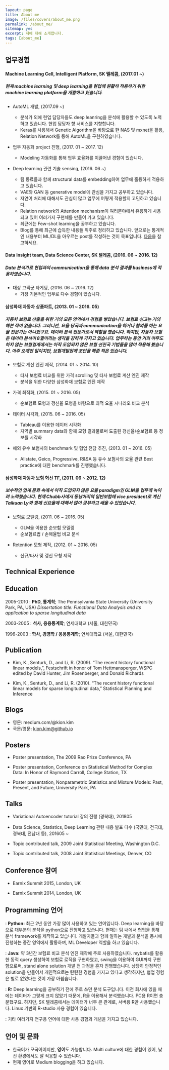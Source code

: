 ```yaml
---
layout: page
title: About me
image: /files/covers/about_me.png
permalink: /about_me/
sitemap: yes
excerpt: 저에 대해 소개합니다.
tags: [about_me]
---
```


업무경험
----------

#### Machine Learning Cell, Intelligent Platform, SK 텔레콤, (2017.01 ~)

##### 현재 machine learning 및  deep learning을 현업에 원활히 적용하기 위한 machine learning platform을 개발하고 있습니다.

* AutoML 개발, (2017.09 ~)
  - 분석가 외에 현업 담당자들도 deep leanring을 분석에 활용할 수 있도록 노력하고 있습니다. 현업 담당자 향 서비스를 지향합니다.
  - Keras를 사용해서 Genetic Algorithm을 바탕으로 한 NAS 및 mxnet을 활용, Relation Network를 통해 AutoML을 구현하였습니다.


* 업무 자동화 project 진행, (2017. 01 ~ 2017. 12)
  - Modeling 자동화를 통해 업무 효율화를 이끌어낸 경험이 있습니다.


* Deep learning 관련 기술 sensing, (2016. 06 ~)
  - 팀 동료들과 함께 structural data를 embedding하여 업무에 훌륭하게 적용하고 있습니다.
  - VAE와 GAN 등 generative model에 관심을 가지고 공부하고 있습니다.
  - 자연어 처리에 대해서도 관심이 많고 업무에 어떻게 적용할지 고민하고 있습니다. 
  - Relation network와 Attention mechanism이 여러분야에서 유용하게 사용되고 있어 여러가지 구현체를 만들어 가고 있습니다.
  - 최근에는 Few-shot learning을 공부하고 있습니다.
  - Blog를 통해 최근에 습득한 내용들 위주로 정리하고 있습니다. 앞으로는 통계적인 내용부터 ML/DL을 아우르는 post를 작성하는 것이 목표입니다. [다음](kion.kim@github.io)을 참고하세요.

#### Data Insight team, Data Science Center, SK 텔레콤, (2016. 06 ~ 2016. 12)

##### Data 분석가로 현업과의 communication을 통해 data 분석 결과를 business에 적용하였습니다.

* 대상 고객군 타게팅, (2016. 06 ~ 2016. 12)
  - 가장 기본적인 업무로 다수 경험이 있습니다.


#### 삼성화재 자동차 상품파트, (2013. 01 ~ 2016. 05)

##### 자동차 보험료 산출을 위한 거의 모든 영역에서 경험을 쌓았습니다. 보험료 신고는 거의 해본 적이 없습니다. 그러니깐, 요율 당국과 communication을 하거나 협의를 하는 요율 전문가는 아니었구요. 데이터 분석 전문가로서 역할을 했습니다. 하지만, 자동차 보험은 데이터 분석이 8할이라는 생각을 강하게 가지고 있습니다. 업무하는 동안 거의 아무도 하지 않는 보험업계에서는 아직 도입되지 않은 보험 선진국 기법들을 많이 적용해 봤습니다. 아주 오래전 일이지만, 보험개발원에 조언을 해준 적은 있습니다.

* 보험료 계산 엔진 제작, (2014. 01 ~ 2014. 10)
  - 타사 보험료 비교를 위한 가격 scrolling 및 타사 보험료 계산 엔진 제작
  - 분석을 위한 다양한 삼성화재 보험료 엔진 제작


* 가격 최적화, (2015. 01 ~ 2016. 05)
  - 순보험료 모형과 갱신율 모형을 바탕으로 최적 요율 시나리오 비교 분석

* 데이터 시각화, (2015. 06 ~ 2016. 05)
  - Tableau를 이용한 데이터 시각화
  - 지역별 summary data와 함께 모형 결과물로써 도출된 갱신율/순보험료 등 정보를 시각화

* 해외 유수 보험사의 benchmark 및 협업 전담 추진, (2013. 01 ~ 2016. 05)
  - Allstate, Geico, Progressive, R&SA 등 유수 보험사의 요율 관련 Best practice에 대한 benchmark를 진행했습니다.

#### 삼성화재 자동차 보험 혁신 TF, (2011. 06 ~ 2012. 12)

##### 보수적인 업계 문화 속에서 아직 도입되지 않은 요율 paradigm인 GLM을 업무에 녹이려 노력했습니다. 현재 Chubb사에서 동남아지역 일반보험에 vice president로 계신 Taikuan Ly와 함께 신요율에 대해서 많이 공부하고 배울 수 있었습니다.

* 보험료 모델링, (2011. 06 ~ 2016. 05)
  - GLM을 이용한 순보험 모델링
  - 순보험료법 / 손해율법 비교 분석


* Retention 모형 제작, (2012. 01 ~ 2016. 05)
  - 신규/타사 및 갱신 모형 제작

Technical Experience
--------------------

Education
---------

2005-2010
:   **PhD, 통계학**; The Pennsylvania State University (University Park, PA, USA)
    *Dissertation title: Functional Data Analysis and its application to sparse longitudinal data*

2003-2005
:   **석사, 응용통계학**; 연세대학교 (서울, 대한민국)

1996-2003
:   **학사, 경영학 / 응용통계학**; 연세대학교 (서울, 대한민국)


Publication
----------

* Kim, K., Senturk, D., and Li, R. (2009). “The recent history functional linear models,”, Festschrift in honor of Tom Hettmansperger, WSPC edited by David Hunter, Jim Rosenberger, and Donald Richards

* Kim, K., Senturk, D., and Li, R. (2010). “The recent history functional linear models for sparse longitudinal data,” Statistical Planning and Inference



Blogs
-----

* 영문: medium.com/@kion.kim
* 국문/영문: kion.kim@github.io

Posters
------

* Poster presentation, The 2009 Rao Prize Conference, PA

* Poster presentation, Conference on Statistical Method for Complex Data: In Honor of Raymond Carroll, College Station, TX

* Poster presentation, Nonparametric Statistics and Mixture Models: Past, Present, and Future, University Park, PA

Talks
----


* Variational Autoencoder tutorial 강의 진행 (경북대), 201805

* Data Science, Statistics, Deep Learning 관련 내용 발표 다수 (국민대, 건국대, 경북대, 전남대 등), 201605 ~

* Topic contributed talk, 2009 Joint Statistical Meeting, Washington D.C.

* Topic contributed talk, 2008 Joint Statistical Meetings, Denver, CO

Conference 참여
----

* Earnix Summit 2015, London, UK

* Earnix Summit 2014, London, UK

Programming 언어
--------

:   **Python:** 최근 2년 동안 가장 많이 사용하고 있는 언어입니다. Deep learning을 바탕으로 대부분의 분석을 python으로 진행하고 있습니다. 현재는 팀 내에서 협업을 통해 분석 framework를 제작하고 있습니다. 개발자들과 함께 일하는 개발과 분석을 동시에 진행하는 중간 영역에서 활동하며, ML Developer 역할을 하고 있습니다. 

:   **Java:** 약 3년간 보험료 비교 분석 엔진 제작에 주로 사용하였습니다. mybatis를 활용한 동적 query 생성하여 보험료 로직을 구현하였고, swing을 이용하여 GUI까지 구현함으로써, stand alone solution 개발 전 과정을 혼자 진행했습니다. 상당히 안정적인 solution을 만들어서 개인적으로는 탄탄한 경험을 가지고 있다고 생각하지만, 협업 경험은 별로 없었다는 것이 가장 아쉽습니다.

:   **R:** Deep learning을 공부하기 전에 주로 쓰던 분석 도구입니다. 이전 회사에 있을 때에는 데이터가 그렇게 크지 않았기 때문에, R을 이용해서 분석했습니다. PC용 R이면 충분했구요. 하지만, SK 텔레콤에서는 데이터가 너무 큰 관계로, 서버용 R만 사용했습니다. Linux 기반의 R-studio 사용 경험이 있습니다.

:   기타 여러가지 연구용 언어에 대한 사용 경험과 개념을 가지고 있습니다.

언어 및 문화
-----
* 한국어가 모국어이지만, **영어**도 가능합니다. Multi culture에 대한 경험이 있어, 낯선 환경에서도 잘 적응할 수 있습니다.
* 현재 영어로 Medium blogging을 하고 있습니다.
